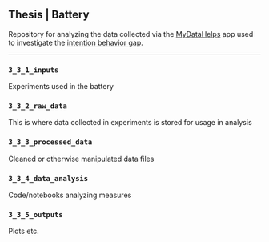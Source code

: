 ## Thesis | Battery
Repository for analyzing the data collected via the [MyDataHelps](https://mydatahelps.org/) app used to investigate the [intention behavior gap](https://onlinelibrary.wiley.com/doi/abs/10.1111/spc3.12265).

---

### `3_3_1_inputs`
Experiments used in the battery

### `3_3_2_raw_data`
This is where data collected in experiments is stored for usage in analysis

### `3_3_3_processed_data`
Cleaned or otherwise manipulated data files

### `3_3_4_data_analysis`
Code/notebooks analyzing measures

### `3_3_5_outputs`
Plots etc.

